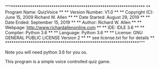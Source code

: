 """***************************************************************
**  Program Name:   QuizVoice               					**
**  Version Number: V1.0                                        **
**  Copyright (C):  June 15, 2009 Richard W. Allen              **
**  Date Started:   August 29, 2019                             **
**  Date Ended:     September 15, 2019                          **
**  Author:         Richard W. Allen                            **
**  Webpage:        http://www.richardallenonline.com           **
**  IDE:            IDLE 3.6                                    **
**  Compiler:       Python 3.6                                  **
**  Language:        Python 3.6				                    **
**  License:	    GNU GENERAL PUBLIC LICENSE Version 2	    **
**		            see license.txt for for details	            **
***************************************************************"""

Note you will need python 3.6 for you os.

This program is a simple voice controlled quiz game.
  